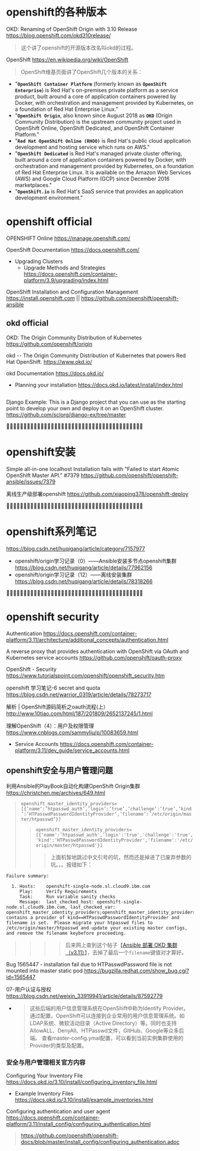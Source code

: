 

# openshift的各种版本

OKD: Renaming of OpenShift Origin with 3.10 Release https://blog.openshift.com/okd310release/
> 这个讲了openshift的开源版本改名叫okd的过程。

OpenShift https://en.wikipedia.org/wiki/OpenShift
> OpenShift维基页面讲了OpenShift几个版本的关系：
- "**`OpenShift Container Platform`** (formerly known as **`OpenShift Enterprise`**) is Red Hat's on-premises private platform as a service product, built around a core of application containers powered by Docker, with orchestration and management provided by Kubernetes, on a foundation of Red Hat Enterprise Linux."
- "**`OpenShift Origin`**, also known since August 2018 as **`OKD`** (Origin Community Distribution) is the upstream community project used in OpenShift Online, OpenShift Dedicated, and OpenShift Container Platform."
- "**`Red Hat OpenShift Online (RHOO)`** is Red Hat's public cloud application development and hosting service which runs on AWS."
- "**`OpenShift Dedicated`** is Red Hat's managed private cluster offering, built around a core of application containers powered by Docker, with orchestration and management provided by Kubernetes, on a foundation of Red Hat Enterprise Linux. It is available on the Amazon Web Services (AWS) and Google Cloud Platform (GCP) since December 2016 marketplaces."
- "**`OpenShift.io`** is Red Hat's SaaS service that provides an application development environment."

# openshift official

OPENSHIFT Online https://manage.openshift.com/

OpenShift Documentation https://docs.openshift.com/
- Upgrading Clusters
  * Upgrade Methods and Strategies https://docs.openshift.com/container-platform/3.9/upgrading/index.html

OpenShift Installation and Configuration Management https://install.openshift.com || https://github.com/openshift/openshift-ansible

## okd official

OKD: The Origin Community Distribution of Kubernetes https://github.com/openshift/origin

okd -- The Origin Community Distribution of Kubernetes that powers Red Hat OpenShift. https://www.okd.io/

okd Documentation https://docs.okd.io/
- Planning your installation https://docs.okd.io/latest/install/index.html

##

Django Example: This is a Django project that you can use as the starting point to develop your own and deploy it on an OpenShift cluster. https://github.com/sclorg/django-ex/tree/master

:couple::couple::couple::couple::couple::couple::couple::couple::couple::couple::couple::couple::couple::couple::couple::couple::couple::couple::couple::couple::couple::couple::couple::couple::couple::couple::couple::couple::couple::couple::couple::couple::couple::couple::couple::couple::couple::couple::couple::couple:

# openshift安装

Simple all-in-one localhost Installation fails with "Failed to start Atomic OpenShift Master API." #7379 https://github.com/openshift/openshift-ansible/issues/7379

离线生产级部署openshift https://github.com/xiaoping378/openshift-deploy

:couple::couple::couple::couple::couple::couple::couple::couple::couple::couple::couple::couple::couple::couple::couple::couple::couple::couple::couple::couple::couple::couple::couple::couple::couple::couple::couple::couple::couple::couple::couple::couple::couple::couple::couple::couple::couple::couple::couple::couple:

# openshift系列笔记

https://blog.csdn.net/huqigang/article/category/7157977
- openshift/origin学习记录（0）——Ansible安装多节点openshift集群 https://blog.csdn.net/huqigang/article/details/77962156
- openshift/origin学习记录（12）——离线安装集群 https://blog.csdn.net/huqigang/article/details/78318266


:couple::couple::couple::couple::couple::couple::couple::couple::couple::couple::couple::couple::couple::couple::couple::couple::couple::couple::couple::couple::couple::couple::couple::couple::couple::couple::couple::couple::couple::couple::couple::couple::couple::couple::couple::couple::couple::couple::couple::couple:

# openshift security

Authentication https://docs.openshift.com/container-platform/3.11/architecture/additional_concepts/authentication.html

A reverse proxy that provides authentication with OpenShift via OAuth and Kubernetes service accounts https://github.com/openshift/oauth-proxy

OpenShift - Security https://www.tutorialspoint.com/openshift/openshift_security.htm

openshift 学习笔记-6 secret and quota https://blog.csdn.net/warrior_0319/article/details/78273717

解析 | OpenShift源码简析之oauth流程(上） http://www.10tiao.com/html/187/201809/2652137245/1.html

理解OpenShift（4）：用户及权限管理 https://www.cnblogs.com/sammyliu/p/10083659.html
  - Service Accounts https://docs.openshift.com/container-platform/3.11/dev_guide/service_accounts.html

## openshift安全与用户管理问题

利用Ansible的PlayBook自动化构建OpenShift Origin集群 https://christchen.me/archives/649.html
> `openshift_master_identity_providers=[{‘name’:’htpasswd_auth’,’login’:’true’,’challenge’:’true’,’kind’:’HTPasswdPasswordIdentityProvider’,’filename’:’/etc/origin/master/htpasswd’}]`
>> `openshift_master_identity_providers=[{'name':'htpasswd_auth','login':'true','challenge':'true','kind':'HTPasswdPasswordIdentityProvider','filename':'/etc/origin/master/htpasswd'}]`
>>> 上面机智地跳过中文引号的坑，然而还是掉进了已废弃参数的坑。。。报错如下：
```
Failure summary:

  1. Hosts:    openshift-single-node.sl.cloud9.ibm.com
     Play:     Verify Requirements
     Task:     Run variable sanity checks
     Message:  last_checked_host: openshift-single-node.sl.cloud9.ibm.com, last_checked_var: openshift_master_identity_providers;openshift_master_identity_providers contains a provider of kind==HTPasswdPasswordIdentityProvider and filename is set.  Please migrate your htpasswd files to /etc/origin/master/htpasswd and update your existing master configs, and remove the filename keybefore proceeding.
```
>>>> 后来网上查到这个帖子【[Ansible 部署 OKD 集群（v3.11）](https://www.jianshu.com/p/792899a49c8f)】，去掉了最后一个`filename`键值对才算好。

Bug 1565447 - installation fail due to HTPasswdPassword file is not mounted into master static pod https://bugzilla.redhat.com/show_bug.cgi?id=1565447

07-用户认证与授权 https://blog.csdn.net/weixin_33919941/article/details/87592779
- > 这些后端的用户信息管理系统在OpenShift中称为Identify Provider。通过配置，OpenShift可以连接到企业常用的用户信息管理系统。如LDAP系统、微软活动目录（Active Directory）等。同时也支持AllowALL、DenyAll、HTPasswd文件，GitHub、Google等众多后端。
查看master-config.ymal配置，可以看到当前实例集群使用的Provider的类型及配置。

### 安全与用户管理相关官方内容

Configuring Your Inventory File https://docs.okd.io/3.10/install/configuring_inventory_file.html
- Example Inventory Files https://docs.okd.io/3.10/install/example_inventories.html

Configuring authentication and user agent https://docs.openshift.com/container-platform/3.11/install_config/configuring_authentication.html
> https://github.com/openshift/openshift-docs/blob/master/install_config/configuring_authentication.adoc
